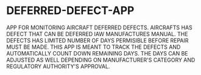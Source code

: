 # DEFERRED-DEFECT-APP
APP FOR MONITORING AIRCRAFT DEFERRED DEFECTS.
AIRCRAFTS HAS DEFECT THAT CAN BE DEFERRED IAW MANUFACTURES MANUAL.
THE DEFECTS HAS LIMITED NUMBER OF DAYS PERMISIBLE BEFORE REPAIR MUST BE MADE.
THIS APP IS MEANT TO TRACK THE DEFECTS AND AUTOMATICALLY COUNT DOWN REMAINING DAYS.
THE DAYS CAN BE ADJUSTED AS WELL DEPENDING ON MANUFACTURER'S CATEGORY AND REGULATORY AUTHORITY'S APPROVAL.
